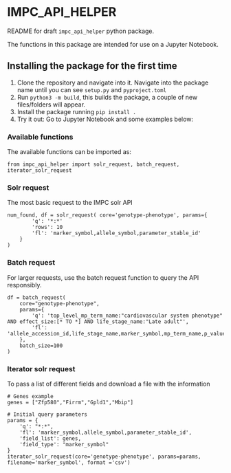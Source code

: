 # IMPC_API_HELPER
README for draft `impc_api_helper` python package.

The functions in this package are intended for use on a Jupyter Notebook.

## Installing the package for the first time
1. Clone the repository and navigate into it. Navigate into the package name until you can see `setup.py` and `pyproject.toml`
2. Run `python3 -m build`, this builds the package, a couple of new files/folders will appear.
3. Install the package running `pip install .`
4. Try it out: Go to Jupyter Notebook and some examples below:

### Available functions
The available functions can be imported as:

`from impc_api_helper import solr_request, batch_request, iterator_solr_request`

### Solr request
The most basic request to the IMPC solr API
```
num_found, df = solr_request( core='genotype-phenotype', params={
        'q': '*:*'
        'rows': 10
        'fl': 'marker_symbol,allele_symbol,parameter_stable_id'
    }
)
```

### Batch request
For larger requests, use the batch request function to query the API responsibly.
```
df = batch_request(
    core="genotype-phenotype",
    params={
        'q': 'top_level_mp_term_name:"cardiovascular system phenotype" AND effect_size:[* TO *] AND life_stage_name:"Late adult"',
        'fl': 'allele_accession_id,life_stage_name,marker_symbol,mp_term_name,p_value,parameter_name,parameter_stable_id,phenotyping_center,statistical_method,top_level_mp_term_name,effect_size'
    },
    batch_size=100
)
```

### Iterator solr request
To pass a list of different fields and download a file with the information
```
# Genes example
genes = ["Zfp580","Firrm","Gpld1","Mbip"]

# Initial query parameters
params = {
    'q': "*:*",
    'fl': 'marker_symbol,allele_symbol,parameter_stable_id',
    'field_list': genes,
    'field_type': "marker_symbol"
}
iterator_solr_request(core='genotype-phenotype', params=params, filename='marker_symbol', format ='csv')
```
